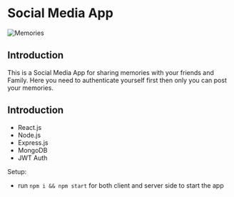 # Social Media App

![Memories](https://i.ibb.co/Z8Y0CJv/Screenshot-2020-10-30-at-11-10-04.png)

## Introduction
This is a Social Media App for sharing memories with your friends and Family. Here you need to authenticate yourself first then only you can post your memories.

## Introduction
- React.js
- Node.js
- Express.js
- MongoDB
- JWT Auth

Setup:
- run ```npm i && npm start``` for both client and server side to start the app
